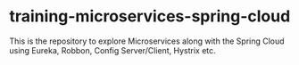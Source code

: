 # training-microservices-spring-cloud
This is the repository to explore Microservices along with the Spring Cloud using Eureka, Robbon, Config Server/Client, Hystrix etc.
